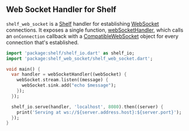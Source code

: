 ## Web Socket Handler for Shelf

`shelf_web_socket` is a [Shelf][] handler for establishing [WebSocket][]
connections. It exposes a single function, [webSocketHandler][], which calls an
`onConnection` callback with a [CompatibleWebSocket][] object for every
connection that's established.

[Shelf]: https://pub.dartlang.org/packages/shelf

[WebSocket]: https://tools.ietf.org/html/rfc6455

[webSocketHandler]: https://pub.dartlang.org/documentation/shelf_web_socket/latest/shelf_web_socket/webSocketHandler.html

[CompatibleWebSocket]: https://api.dartlang.org/apidocs/channels/be/dartdoc-viewer/http_parser/http_parser.CompatibleWebSocket

```dart
import 'package:shelf/shelf_io.dart' as shelf_io;
import 'package:shelf_web_socket/shelf_web_socket.dart';

void main() {
  var handler = webSocketHandler((webSocket) {
    webSocket.stream.listen((message) {
      webSocket.sink.add("echo $message");
    });
  });

  shelf_io.serve(handler, 'localhost', 8080).then((server) {
    print('Serving at ws://${server.address.host}:${server.port}');
  });
}
```
